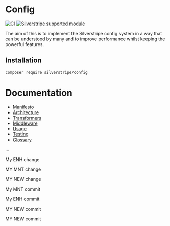 # Config

[![CI](https://github.com/silverstripe/silverstripe-config/actions/workflows/ci.yml/badge.svg)](https://github.com/silverstripe/silverstripe-config/actions/workflows/ci.yml)
[![Silverstripe supported module](https://img.shields.io/badge/silverstripe-supported-0071C4.svg)](https://www.silverstripe.org/software/addons/silverstripe-commercially-supported-module-list/)

The aim of this is to implement the Silverstripe config system in a way that can be
understood by many and to improve performance whilst keeping the powerful features.

## Installation

```sh
composer require silverstripe/config
```

# Documentation

* [Manifesto](docs/manifesto.md)
* [Architecture](docs/architecture.md)
* [Transformers](docs/transformers.md)
* [Middleware](docs/middleware.md)
* [Usage](docs/usage.md)
* [Testing](docs/testing.md)
* [Glossary](docs/glossary.md)

...

My ENH change

MY MNT change

MY NEW change

My MNT commit

My ENH commit

MY NEW commit

MY NEW commit
